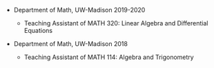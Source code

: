
* Department of Math, UW-Madison	2019-2020
  * Teaching Assistant of MATH 320: Linear Algebra and Differential Equations

* Department of Math, UW-Madison	2018
  * Teaching Assistant of MATH 114: Algebra and Trigonometry

